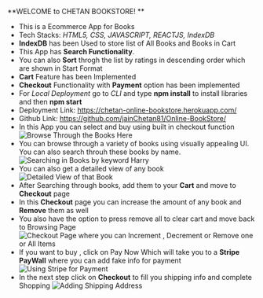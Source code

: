 **WELCOME to CHETAN BOOKSTORE! **

-   This is a Ecommerce App for Books
-   Tech Stacks: _HTML5, CSS, JAVASCRIPT, REACTJS, IndexDB_
-   **IndexDB** has been Used to store list of All Books and Books in Cart
-   This App has **Search Functionality**.
-   You can also **Sort** throgh the list by ratings in descending order which are shown in Start Format
-   **Cart** Feature has been Implemented
-   **Checkout** Functionality with **Payment** option has been implemented
-   For _Local Deployment_ go to _CLI_ and type **npm install** to install libraries and then **npm start**
-   Deployment Link: https://chetan-online-bookstore.herokuapp.com/
-   Github Link: https://github.com/jainChetan81/Online-BookStore/
-   In this App you can select and buy using built in checkout function
    ![Browse Through the Books Here][1]
-   You can browse through a variety of books using visually appealing UI. You can also search throuh these books by name.
    ![Searching in Books by keyword *Harry*][2]
-   You can also get a detailed view of any book
    ![Detailed View of that Book][3]
-   After Searching through books, add them to your **Cart** and move to **Checkout** page
-   In this **Checkout** page you can increase the amount of any book and **Remove** them as well
-   You also have the option to press remove all to clear cart and move back to Browsing Page
    ![Checkout Page where you can **Increment** , **Decrement** or **Remove** one or All Items][4]
-   If you want to buy , click on Pay Now Which will take you to a **Stripe PayWall** where you can add fake info for payment
    ![Using Stripe for Payment][5]
-   In the next step click on **Checkout** to fill you shipping info and complete Shopping
    ![Adding Shipping Address][6]

[1]: https://he-s3.s3.amazonaws.com/media/uploads/86dd7b2.png
[2]: https://he-s3.s3.amazonaws.com/media/uploads/97cafba.png
[3]: https://he-s3.s3.amazonaws.com/media/uploads/bbe0e2d.png
[4]: https://he-s3.s3.amazonaws.com/media/uploads/cb24a2c.png
[5]: https://he-s3.s3.amazonaws.com/media/uploads/3f56ea9.png
[6]: https://he-s3.s3.amazonaws.com/media/uploads/4ef7fff.png
